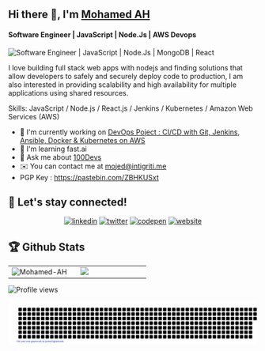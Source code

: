 <h2> Hi there 👋, I'm <a href="https://www.linkedin.com/in/mojed7/" target="_blank">Mohamed AH</a>    </h2>


#### Software Engineer | JavaScript | Node.Js | AWS Devops 
![Software Engineer | JavaScript | Node.Js | MongoDB | React](https://i.imgur.com/brzbNQS.gif)

I love building full stack web apps with nodejs and finding solutions that allow developers to safely and securely deploy code to production, I am also interested in providing scalability and high availability for multiple applications using shared resources.

Skills: JavaScript / Node.js / React.js / Jenkins / Kubernetes / Amazon Web Services (AWS) 

* 🚀  I'm currently working on [DevOps Poject : CI/CD with Git, Jenkins, Ansible, Docker & Kubernetes on AWS](https://www.notion.so/mojed/DevOps-Poject-CI-CD-with-Git-Jenkins-Ansible-Docker-Kubernetes-on-AWS-0697c540dc6e4911b60e817bf99125b0)
* 🧠  I'm learning fast.ai
* 💬 Ask me about [100Devs](leonnoel.com/100devs) 
* ✉️  You can contact me at [mojed@intigriti.me](mailto:mojed@intigriti.me) 
* PGP Key : https://pastebin.com/ZBHKUSxt

<h2>🤝 Let's stay connected!</h2>
<div align="center">

[<img src='https://cdn.jsdelivr.net/npm/simple-icons@v7/icons/linkedin.svg' alt='linkedin' height='40'>](https://www.linkedin.com/in/mojed7/)  [<img src='https://cdn.jsdelivr.net/npm/simple-icons@3.0.1/icons/twitter.svg' alt='twitter' height='40'>](https://twitter.com/Mohamed_Jeddah)  [<img src='https://cdn.jsdelivr.net/npm/simple-icons@3.0.1/icons/codepen.svg' alt='codepen' height='40'>](https://codepen.io/Mohamed-AH)  [<img src='https://cdn.jsdelivr.net/npm/simple-icons@3.0.1/icons/icloud.svg' alt='website' height='40'>](https://webdevcorner.netlify.app)  

</div>

<h2>🏆 Github Stats</h2>


<div align="center">
<table>
<tr>
<td width="45%">
<img src="https://github-readme-streak-stats.herokuapp.com/?user=Mohamed-AH&show_icons=true&theme=black-ice&hide_border=true" alt="Mohamed-AH">
</td>
<td width="45%">
 <img src="https://github-readme-stats.vercel.app/api?username=Mohamed-AH&include_all_commits=true&count_private=true&hide_border=true&theme=github_dark">
</table>
</div>

</td>
</tr>

![Profile views](https://gpvc.arturio.dev/Mohamed-AH)  


 
<p align="center">
<img src="https://github.com/Mohamed-AH/jaas666/blob/main/gitartwork.svg" />
</p>

